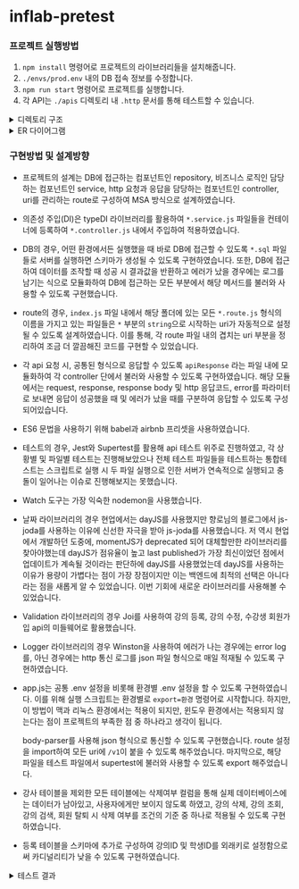 # inflab-pretest
### 프로젝트 실행방법

1. `npm install` 명령어로 프로젝트의 라이브러리들을 설치해줍니다.
2. `./envs/prod.env` 내의 DB 접속 정보를 수정합니다.
3. `npm run start` 명령어로 프로젝트를 실행합니다.
4. 각 API는 `./apis` 디렉토리 내 `.http` 문서를 통해 테스트할 수 있습니다.

<details>
<summary>디렉토리 구조</summary>
<div markdown="1">

![img.png](images/img-structure.png)

- `./apis` 폴더는 env에 따른 다른 host 설정파일과 http 파일들로 구성하였습니다.
- `*.sql` 파일들은 DB 스키마 초기 설정을 위한 파일로 환경에 따라 분기하여 관리될 수 있도록 구성하였습니다.
- `./envs` 폴더는 환경에 따라 변수들을 관리될 수 있도록 분기하여 구성하였습니다. prod / dev / test 실행 환경에 따라 해당 파일이 .env 파일로 되어 작동합니다. 더불어, 공통적으로 사용되는 것들은 `./.env` 에 작성하였습니다.
- `./configs` 폴더는 DB 세팅 및 로깅을 위한 모듈로 구성하였습니다.
- `./routes` 폴더는 해당 폴더 내에 추후 프로젝트의 고도화를 고려하여 버전별로 구분하였습니다. 더불어, route 파일들의 이름을 토대로 uri가 설정될 수 있도록 했습니다.
- `./test` 폴더는 도메인별로 나누어 두 가지 테스트 파일들로 구성되어있습니다.
- `./utils` 폴더는 api response 형식을 통일하기 위한 설정파일으로 구성되어있습니다.

</div>
</details>

<details>
<summary>ER 다이어그램</summary>
<div markdown="1">

![ERDiagram.png](images/img-erd.png)

</div>
</details>

### 구현방법 및 설계방향

- 프로젝트의 설계는 DB에 접근하는 컴포넌트인 repository, 비즈니스 로직인 담당하는 컴포넌트인 service, http 요청과 응답을 담당하는 컴포넌트인 controller, uri를 관리하는 route로 구성하여 MSA 방식으로 설계하였습니다.
- 의존성 주입(DI)은 typeDI 라이브러리를 활용하여 `*.service.js` 파일들을 컨테이너에 등록하여 `*.controller.js` 내에서 주입하여 적용하였습니다.
- DB의 경우, 어떤 환경에서든 실행했을 때 바로 DB에 접근할 수 있도록 `*.sql` 파일들로 서버를 실행하면 스키마가 생성될 수 있도록 구현하였습니다. 또한, DB에 접근하여 데이터를 조작할 때 성공 시 결과값을 반환하고 에러가 났을 경우에는 로그를 남기는 식으로 모듈화하여 DB에 접근하는 모든 부분에서 해당 메서드를 불러와 사용할 수 있도록 구현했습니다.
- route의 경우, `index.js` 파일 내에서 해당 폴더에 있는 모든 `*.route.js` 형식의 이름을 가지고 있는 파일들은 `*` 부분의 `string`으로 시작하는 uri가 자동적으로 설정될 수 있도록 설계하였습니다. 이를 통해, 각 route 파일 내의 겹치는 uri 부분을 정리하여 조금 더 깔끔해진 코드를 구현할 수 있었습니다.
- 각 api 요청 시, 공통된 형식으로 응답할 수 있도록 `apiResponse` 라는 파일 내에 모듈화하여 각 controller 단에서 불러와 사용할 수 있도록 구현하였습니다. 해당 모듈에서는 request, response, response body 및 http 응답코드, error를 파라미터로 보내면 응답이 성공했을 때 및 에러가 났을 때를 구분하여 응답할 수 있도록 구성되어있습니다.
- ES6 문법을 사용하기 위해 babel과 airbnb 프리셋을 사용하였습니다.
- 테스트의 경우, Jest와 Supertest를 활용해 api 테스트 위주로 진행하였고, 각 상황별 및 파일별 테스트는 진행해보았으나 전체 테스트 파일들을 테스트하는 통합테스트는 스크립트로 실행 시 두 파일 실행으로 인한 서버가 연속적으로 실행되고 충돌이 일어나는 이슈로 진행해보지는 못했습니다.
- Watch 도구는 가장 익숙한 nodemon을 사용했습니다.
- 날짜 라이브러리의 경우 현업에서는 dayJS를 사용했지만 향로님의 블로그에서 js-joda를 사용하는 이유에 신선한 자극을 받아 js-joda를 사용했습니다. 저 역시 현업에서 개발하던 도중에, momentJS가 deprecated 되어 대체할만한 라이브러리를 찾아야했는데 dayJS가 점유율이 높고 last published가 가장 최신이었던 점에서 업데이트가 계속될 것이라는 판단하에 dayJS를 사용했었는데 dayJS를 사용하는 이유가 용량이 가볍다는 점이 가장 장점이지만 이는 백엔드에 최적의 선택은 아니다라는 점을 새롭게 알 수 있었습니다. 이번 기회에 새로운 라이브러리를 사용해볼 수 있었습니다.
- Validation 라이브러리의 경우 Joi를 사용하여 강의 등록, 강의 수정, 수강생 회원가입 api의 미들웨어로 활용했습니다.
- Logger 라이브러리의 경우 Winston을 사용하여 에러가 나는 경우에는 error log를, 아닌 경우에는 http 통신 로그를 json 파일 형식으로 매일 적재될 수 있도록 구현하였습니다.
- app.js는 공통 .env 설정을 비롯해 환경별 .env 설정을 할 수 있도록 구현하였습니다. 이를 위해 실행 스크립트는 환경별로 `export=환경` 명령어로 시작합니다. 하지만, 이 방법이 맥과 리눅스 환경에서는 적용이 되지만, 윈도우 환경에서는 적용되지 않는다는 점이 프로젝트의 부족한 점 중 하나라고 생각이 됩니다.

    body-parser를 사용해 json 형식으로 통신할 수 있도록 구현했습니다. route 설정을 import하여 모든 uri에 `/v1`이 붙을 수 있도록 해주었습니다. 마지막으로, 해당 파일을 테스트 파일에서 supertest에 불러와 사용할 수 있도록 export 해주었습니다.
- 강사 테이블을 제외한 모든 테이블에는 삭제여부 컬럼을 통해 실제 데이터베이스에는 데이터가 남아있고, 사용자에게만 보이지 않도록 하였고, 강의 삭제, 강의 조회, 강의 검색, 회원 탈퇴 시 삭제 여부를 조건의 기준 중 하나로 적용될 수 있도록 구현하였습니다.
- 등록 테이블을 스키마에 추가로 구성하여 강의ID 및 학생ID를 외래키로 설정함으로써 카디널리티가 낮을 수 있도록 구현하였습니다.

<details>
<summary>테스트 결과</summary>
<div markdown="1">

#### 강의 관련 API
![img-lecture-result.png](images/img-lecture-result.png)
![img-lecture-result2.png](images/img-lecture-result2.png)

#### 학생 관련 API
![img-student-result.png](images/img-student-result.png)

</div>
</details>
